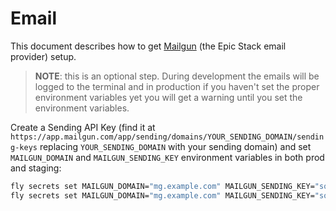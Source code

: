 # Email

This document describes how to get [Mailgun](https://mailgun.com) (the Epic
Stack email provider) setup.

> **NOTE**: this is an optional step. During development the emails will be
> logged to the terminal and in production if you haven't set the proper
> environment variables yet you will get a warning until you set the environment
> variables.

Create a Sending API Key (find it at
`https://app.mailgun.com/app/sending/domains/YOUR_SENDING_DOMAIN/sending-keys`
replacing `YOUR_SENDING_DOMAIN` with your sending domain) and set
`MAILGUN_DOMAIN` and `MAILGUN_SENDING_KEY` environment variables in both prod
and staging:

```sh
fly secrets set MAILGUN_DOMAIN="mg.example.com" MAILGUN_SENDING_KEY="some-api-token-with-dashes" --app [YOUR_APP_NAME]
fly secrets set MAILGUN_DOMAIN="mg.example.com" MAILGUN_SENDING_KEY="some-api-token-with-dashes" --app [YOUR_APP_NAME]-staging
```
